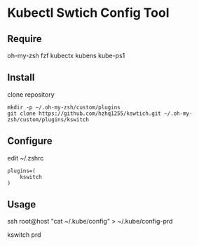 # Kubectl Swtich Config Tool


## Require
oh-my-zsh
fzf kubectx kubens kube-ps1

## Install



clone repository
```shell
mkdir -p ~/.oh-my-zsh/custom/plugins
git clone https://github.com/hzhq1255/kswtich.git ~/.oh-my-zsh/custom/plugins/kswitch 
```

## Configure

edit ~/.zshrc
```text
plugins=(
    kswitch
)

```


## Usage


ssh root@host "cat ~/.kube/config" > ~/.kube/config-prd


kswitch prd
